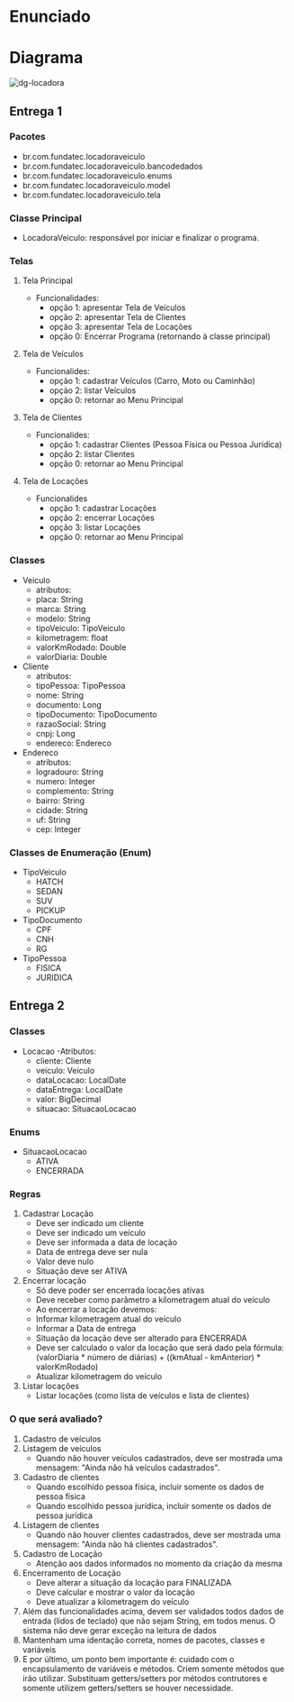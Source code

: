 # Enunciado

# Diagrama

![dg-locadora](https://user-images.githubusercontent.com/91800053/224428713-e1fa70c0-c946-49d6-b9c8-ce2ce12ebce3.png)

## Entrega 1

### Pacotes
- br.com.fundatec.locadoraveiculo
- br.com.fundatec.locadoraveiculo.bancodedados
- br.com.fundatec.locadoraveiculo.enums
- br.com.fundatec.locadoraveiculo.model
- br.com.fundatec.locadoraveiculo.tela

### Classe Principal
- LocadoraVeiculo: responsável por iniciar e finalizar o programa.

### Telas
1. Tela Principal
	- Funcionalidades:
	  - opção 1: apresentar Tela de Veículos 
	  - opção 2: apresentar Tela de Clientes
	  - opção 3: apresentar Tela de Locações
	  - opção 0: Encerrar Programa (retornando à classe principal)
	  
2. Tela de Veículos
	- Funcionalides:
		- opção 1: cadastrar Veículos (Carro, Moto ou Caminhão)
		- opção 2: listar Veículos
		- opção 0: retornar ao Menu Principal
		
3. Tela de Clientes
	- Funcionalides:
		- opção 1: cadastrar Clientes (Pessoa Física ou Pessoa Jurídica)
		- opção 2: listar Clientes
		- opção 0: retornar ao Menu Principal
		
4. Tela de Locações
	- Funcionalides
		- opção 1: cadastrar Locações
		- opção 2: encerrar Locações
		- opção 3: listar Locações
		- opção 0: retornar ao Menu Principal

### Classes
- Veiculo
  - atributos:
   - placa: String
   - marca: String
   - modelo: String
   - tipoVeiculo: TipoVeiculo
   - kilometragem: float
   - valorKmRodado: Double
   - valorDiaria: Double
- Cliente
  - atributos:
   - tipoPessoa: TipoPessoa
   - nome: String
   - documento: Long
   - tipoDocumento: TipoDocumento
   - razaoSocial: String
   - cnpj: Long
   - endereco: Endereco
- Endereco
  - atributos:
   - logradouro: String
   - numero: Integer
   - complemento: String
   - bairro: String
   - cidade: String
   - uf: String
   - cep: Integer
### Classes de Enumeração (Enum)
 - TipoVeiculo
   - HATCH
   - SEDAN
   - SUV
   - PICKUP
- TipoDocumento
   - CPF
   - CNH
   - RG
- TipoPessoa
   - FISICA
   - JURIDICA

## Entrega 2

### Classes
- Locacao
  -Atributos:
   - cliente: Cliente
   - veiculo: Veiculo
   - dataLocacao: LocalDate
   - dataEntrega: LocalDate
   - valor: BigDecimal
   - situacao: SituacaoLocacao
### Enums
- SituacaoLocacao
   - ATIVA
   - ENCERRADA
### Regras
1. Cadastrar Locação
   - Deve ser indicado um cliente
   - Deve ser indicado um veículo
   - Deve ser informada a data de locação
   - Data de entrega deve ser nula
   - Valor deve nulo
   - Situação deve ser ATIVA
2. Encerrar locação
   - Só deve poder ser encerrada locações ativas
   - Deve receber como parâmetro a kilometragem atual do veículo
   - Ao encerrar a locação devemos:
   - Informar kilometragem atual do veículo
   - Informar a Data de entrega
   - Situação da locação deve ser alterado para ENCERRADA
   - Deve ser calculado o valor da locação que será dado pela fórmula: (valorDiaria * número de diárias) + ((kmAtual - kmAnterior) * valorKmRodado)
   - Atualizar kilometragem do veículo
3. Listar locações
   - Listar locações (como lista de veículos e lista de clientes)


### O que será avaliado?
1. Cadastro de veículos
2. Listagem de veículos
   - Quando não houver veículos cadastrados, deve ser mostrada uma mensagem: "Ainda não há veículos cadastrados".
3. Cadastro de clientes
   - Quando escolhido pessoa física, incluir somente os dados de pessoa física
   - Quando escolhido pessoa jurídica, incluir somente os dados de pessoa jurídica
4. Listagem de clientes
   - Quando não houver clientes cadastrados, deve ser mostrada uma mensagem: "Ainda não há clientes cadastrados".
5. Cadastro de Locação
   - Atenção aos dados informados no momento da criação da mesma
6. Encerramento de Locação
   - Deve alterar a situação da locação para FINALIZADA
   - Deve calcular e mostrar o valor da locação
   - Deve atualizar a kilometragem do veículo
7. Além das funcionalidades acima, devem ser validados todos dados de entrada (lidos de teclado) que não sejam String, em todos menus. O sistema não deve gerar exceção na leitura de dados
8. Mantenham uma identação correta, nomes de pacotes, classes e variáveis
9. E por último, um ponto bem importante é: cuidado com o encapsulamento de variáveis e métodos. Criem somente métodos que irão utilizar. Substituam getters/setters por métodos contrutores e somente utilizem getters/setters se houver necessidade.
